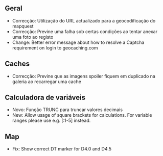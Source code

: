## Geral
- Correcção: Utilização do URL actualizado para a geocodificação do mapquest
- Correcção: Previne uma falha sob certas condições ao tentar anexar uma foto ao registo
- Change: Better error message about how to resolve a Captcha requirement on login to geocaching.com

## Caches
- Correcção: Previne que as imagens spoiler fiquem em duplicado na galeria ao recarregar uma cache

## Calculadora de variáveis
- Novo: Função TRUNC para truncar valores decimais
- New: Allow usage of square brackets for calculations. For variable ranges please use e.g. \[:1-5\] instead.

## Map
- Fix: Show correct DT marker for D4.0 and D4.5
